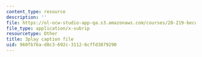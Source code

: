 ```yaml
---
content_type: resource
description: ''
file: https://ol-ocw-studio-app-qa.s3.amazonaws.com/courses/20-219-becoming-the-next-bill-nye-writing-and-hosting-the-educational-show-january-iap-2015/960fb76ad8c3692c31126cffd3879290_AjK2zF9yN0k.srt
file_type: application/x-subrip
resourcetype: Other
title: 3play caption file
uid: 960fb76a-d8c3-692c-3112-6cffd3879290
---
```


